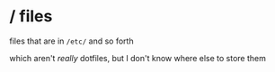 # / files

files that are in `/etc/` and so forth

which aren't _really_ dotfiles, but I don't know where else to store them
